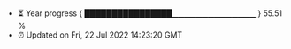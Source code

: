 - ⏳ Year progress { ████████████████▁▁▁▁▁▁▁▁▁▁▁▁▁▁ } 55.51 %
- ⏰ Updated on Fri, 22 Jul 2022 14:23:20 GMT

